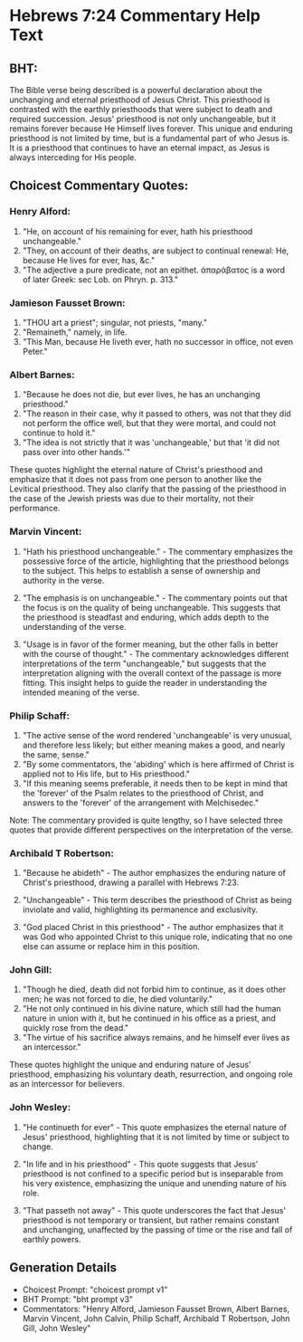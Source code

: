 # Hebrews 7:24 Commentary Help Text

## BHT:
The Bible verse being described is a powerful declaration about the unchanging and eternal priesthood of Jesus Christ. This priesthood is contrasted with the earthly priesthoods that were subject to death and required succession. Jesus' priesthood is not only unchangeable, but it remains forever because He Himself lives forever. This unique and enduring priesthood is not limited by time, but is a fundamental part of who Jesus is. It is a priesthood that continues to have an eternal impact, as Jesus is always interceding for His people.

## Choicest Commentary Quotes:
### Henry Alford:
1. "He, on account of his remaining for ever, hath his priesthood unchangeable." 
2. "They, on account of their deaths, are subject to continual renewal: He, because He lives for ever, has, &c."
3. "The adjective a pure predicate, not an epithet. ἀπαράβατος is a word of later Greek: sec Lob. on Phryn. p. 313."

### Jamieson Fausset Brown:
1. "THOU art a priest"; singular, not priests, "many."
2. "Remaineth," namely, in life.
3. "This Man, because He liveth ever, hath no successor in office, not even Peter."

### Albert Barnes:
1. "Because he does not die, but ever lives, he has an unchanging priesthood."
2. "The reason in their case, why it passed to others, was not that they did not perform the office well, but that they were mortal, and could not continue to hold it."
3. "The idea is not strictly that it was 'unchangeable,' but that 'it did not pass over into other hands.'"

These quotes highlight the eternal nature of Christ's priesthood and emphasize that it does not pass from one person to another like the Levitical priesthood. They also clarify that the passing of the priesthood in the case of the Jewish priests was due to their mortality, not their performance.

### Marvin Vincent:
1. "Hath his priesthood unchangeable." - The commentary emphasizes the possessive force of the article, highlighting that the priesthood belongs to the subject. This helps to establish a sense of ownership and authority in the verse.

2. "The emphasis is on unchangeable." - The commentary points out that the focus is on the quality of being unchangeable. This suggests that the priesthood is steadfast and enduring, which adds depth to the understanding of the verse.

3. "Usage is in favor of the former meaning, but the other falls in better with the course of thought." - The commentary acknowledges different interpretations of the term "unchangeable," but suggests that the interpretation aligning with the overall context of the passage is more fitting. This insight helps to guide the reader in understanding the intended meaning of the verse.

### Philip Schaff:
1. "The active sense of the word rendered 'unchangeable' is very unusual, and therefore less likely; but either meaning makes a good, and nearly the same, sense."
2. "By some commentators, the 'abiding' which is here affirmed of Christ is applied not to His life, but to His priesthood."
3. "If this meaning seems preferable, it needs then to be kept in mind that the 'forever' of the Psalm relates to the priesthood of Christ, and answers to the 'forever' of the arrangement with Melchisedec."

Note: The commentary provided is quite lengthy, so I have selected three quotes that provide different perspectives on the interpretation of the verse.

### Archibald T Robertson:
1. "Because he abideth" - The author emphasizes the enduring nature of Christ's priesthood, drawing a parallel with Hebrews 7:23. 

2. "Unchangeable" - This term describes the priesthood of Christ as being inviolate and valid, highlighting its permanence and exclusivity. 

3. "God placed Christ in this priesthood" - The author emphasizes that it was God who appointed Christ to this unique role, indicating that no one else can assume or replace him in this position.

### John Gill:
1. "Though he died, death did not forbid him to continue, as it does other men; he was not forced to die, he died voluntarily."
2. "He not only continued in his divine nature, which still had the human nature in union with it, but he continued in his office as a priest, and quickly rose from the dead."
3. "The virtue of his sacrifice always remains, and he himself ever lives as an intercessor."

These quotes highlight the unique and enduring nature of Jesus' priesthood, emphasizing his voluntary death, resurrection, and ongoing role as an intercessor for believers.

### John Wesley:
1. "He continueth for ever" - This quote emphasizes the eternal nature of Jesus' priesthood, highlighting that it is not limited by time or subject to change.

2. "In life and in his priesthood" - This quote suggests that Jesus' priesthood is not confined to a specific period but is inseparable from his very existence, emphasizing the unique and unending nature of his role.

3. "That passeth not away" - This quote underscores the fact that Jesus' priesthood is not temporary or transient, but rather remains constant and unchanging, unaffected by the passing of time or the rise and fall of earthly powers.


## Generation Details
- Choicest Prompt: "choicest prompt v1"
- BHT Prompt: "bht prompt v3"
- Commentators: "Henry Alford, Jamieson Fausset Brown, Albert Barnes, Marvin Vincent, John Calvin, Philip Schaff, Archibald T Robertson, John Gill, John Wesley"
